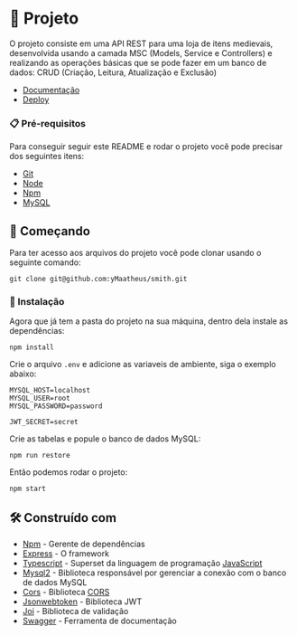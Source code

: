 # 📱 Projeto

O projeto consiste em uma API REST para uma loja de itens medievais, desenvolvida usando a camada MSC (Models, Service e Controllers) e realizando as operações básicas que se pode fazer em um banco de dados: CRUD (Criação, Leitura, Atualização e Exclusão)

* [Documentação](https://smith.ymaatheus.me/api-docs)
* [Deploy](https://smith.ymaatheus.me/)

### 📋 Pré-requisitos

Para conseguir seguir este README e rodar o projeto você pode precisar dos seguintes itens:

- [Git](https://git-scm.com/doc)
- [Node](https://nodejs.org/en/)
- [Npm](https://docs.npmjs.com/getting-started)
- [MySQL](https://www.mysql.com/)

## 🚀 Começando

Para ter acesso aos arquivos do projeto você pode clonar usando o seguinte comando:

```
git clone git@github.com:yMaatheus/smith.git
```

### 🔧 Instalação

Agora que já tem a pasta do projeto na sua máquina, dentro dela instale as dependências:

```
npm install
```

Crie o arquivo `.env` e adicione as variaveis de ambiente, siga o exemplo abaixo:

```
MYSQL_HOST=localhost
MYSQL_USER=root
MYSQL_PASSWORD=password

JWT_SECRET=secret
```

Crie as tabelas e popule o banco de dados MySQL:

```
npm run restore
```

Então podemos rodar o projeto:

```
npm start
```

## 🛠️ Construído com

* [Npm](https://docs.npmjs.com/getting-started) - Gerente de dependências
* [Express](http://www.dropwizard.io/1.0.2/docs/) - O framework
* [Typescript](https://www.typescriptlang.org/) - Superset da linguagem de programação [JavaScript](https://developer.mozilla.org/pt-BR/docs/Learn/JavaScript/First_steps/What_is_JavaScript)
* [Mysql2](https://www.npmjs.com/package/mysql2) - Biblioteca responsável por gerenciar a conexão com o banco de dados MySQL
* [Cors](https://www.npmjs.com/package/cors) - Biblioteca [CORS](https://developer.mozilla.org/pt-BR/docs/Web/HTTP/CORS)
* [Jsonwebtoken](https://www.npmjs.com/package/jsonwebtoken) - Biblioteca JWT
* [Joi](https://www.npmjs.com/package/joi) - Biblioteca de validação
* [Swagger](https://www.npmjs.com/package/swagger-ui-express) - Ferramenta de documentação

